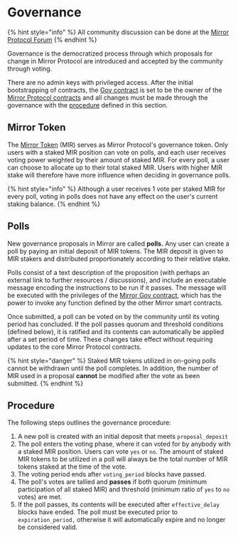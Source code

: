 # Governance

{% hint style="info" %}
All community discussion can be done at the [Mirror Protocol Forum](https://forum.mirror.finance/)
{% endhint %}

Governance is the democratized process through which proposals for change in Mirror Protocol are introduced and accepted by the community through voting.

There are no admin keys with privileged access. After the initial bootstrapping of contracts, the [Gov contract](../contracts/gov.md) is set to be the owner of the [Mirror Protocol contracts](../contracts/architecture.md) and all changes must be made through the governance with the [procedure](governance.md#procedure) defined in this section.

## Mirror Token

The [Mirror Token](mirror-token-mir.md) \(MIR\) serves as Mirror Protocol's governance token. Only users with a staked MIR position can vote on polls, and each user receives voting power weighted by their amount of staked MIR. For every poll, a user can choose to allocate up to their total staked MIR. Users with higher MIR stake will therefore have more influence when deciding in governance polls.

{% hint style="info" %}
Although a user receives 1 vote per staked MIR for every poll, voting in polls does not have any effect on the user's current staking balance.
{% endhint %}

## Polls

New governance proposals in Mirror are called **polls.** Any user can create a poll by paying an initial deposit of MIR tokens. The MIR deposit is given to MIR stakers and distributed proportionately according to their relative stake.

Polls consist of a text description of the proposition \(with perhaps an external link to further resources / discussions\), and include an executable message encoding the instructions to be run if it passes. The message will be executed with the privileges of the [Mirror Gov contract](../contracts/gov.md), which has the power to invoke any function defined by the other Mirror smart contracts.

Once submitted, a poll can be voted on by the community until its voting period has concluded. If the poll passes quorum and threshold conditions \(defined below\), it is ratified and its contents can automatically be applied after a set period of time. These changes take effect without requiring updates to the core Mirror Protocol contracts.

{% hint style="danger" %}
Staked MIR tokens utilized in on-going polls cannot be withdrawn until the poll completes. In addition, the number of MIR used in a proposal **cannot** be modified after the vote as been submitted.
{% endhint %}

## Procedure

The following steps outlines the governance procedure:

1. A new poll is created with an initial deposit that meets `proposal_deposit`
2. The poll enters the voting phase, where it can voted for by anybody with a staked MIR position. Users can vote `yes` or `no`. The amount of staked MIR tokens to be utilized in a poll will always be the total number of MIR tokens staked at the time of the vote.
3. The voting period ends after `voting_period` blocks have passed.
4. The poll's votes are tallied and **passes** if both quorum \(minimum participation of all staked MIR\) and threshold \(minimum ratio of `yes` to `no` votes\) are met.
5. If the poll passes, its contents will be executed after `effective_delay` blocks have ended. The poll must be executed prior to `expiration_period,` otherwise it will automatically expire and no longer be considered valid.

